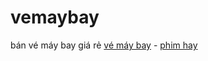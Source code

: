 vemaybay
========

bán vé máy bay giá rẻ <a href="http://vemaybaydatviet.vn/">vé máy bay</a> - <a href="http://www.phim.vsao.info/" target="_blank">phim hay</a>
